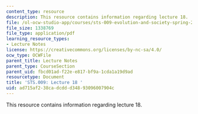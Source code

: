 ```yaml
---
content_type: resource
description: This resource contains information regarding lecture 18.
file: /ol-ocw-studio-app/courses/sts-009-evolution-and-society-spring-2012/ad715af238cadcddd34893096007904c_MITSTS_009S12_lec18.pdf
file_size: 1338769
file_type: application/pdf
learning_resource_types:
- Lecture Notes
license: https://creativecommons.org/licenses/by-nc-sa/4.0/
ocw_type: OCWFile
parent_title: Lecture Notes
parent_type: CourseSection
parent_uid: fbcd01ad-f22e-e817-bf9a-1cda1a19d9ad
resourcetype: Document
title: 'STS.009: Lecture 18 '
uid: ad715af2-38ca-dcdd-d348-93096007904c
---
```

This resource contains information regarding lecture 18.